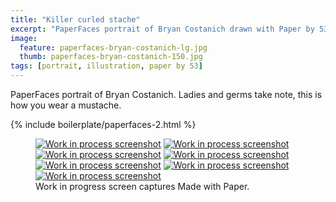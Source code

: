 ```yaml
---
title: "Killer curled stache"
excerpt: "PaperFaces portrait of Bryan Costanich drawn with Paper by 53 on an iPad."
image: 
  feature: paperfaces-bryan-costanich-lg.jpg
  thumb: paperfaces-bryan-costanich-150.jpg
tags: [portrait, illustration, paper by 53]
---
```


PaperFaces portrait of Bryan Costanich. Ladies and germs take note, this is how you wear a mustache.

{% include boilerplate/paperfaces-2.html %}

<figure class="third">
  <a href="{{ site.url }}/images/paperfaces-bryan-costanich-process-1-lg.jpg"><img src="{{ site.url }}/images/paperfaces-bryan-costanich-process-1-600.jpg" alt="Work in process screenshot"></a>
  <a href="{{ site.url }}/images/paperfaces-bryan-costanich-process-2-lg.jpg"><img src="{{ site.url }}/images/paperfaces-bryan-costanich-process-2-600.jpg" alt="Work in process screenshot"></a>
  <a href="{{ site.url }}/images/paperfaces-bryan-costanich-process-3-lg.jpg"><img src="{{ site.url }}/images/paperfaces-bryan-costanich-process-3-600.jpg" alt="Work in process screenshot"></a>
  <a href="{{ site.url }}/images/paperfaces-bryan-costanich-process-4-lg.jpg"><img src="{{ site.url }}/images/paperfaces-bryan-costanich-process-4-600.jpg" alt="Work in process screenshot"></a>
  <a href="{{ site.url }}/images/paperfaces-bryan-costanich-process-5-lg.jpg"><img src="{{ site.url }}/images/paperfaces-bryan-costanich-process-5-600.jpg" alt="Work in process screenshot"></a>
  <a href="{{ site.url }}/images/paperfaces-bryan-costanich-process-6-lg.jpg"><img src="{{ site.url }}/images/paperfaces-bryan-costanich-process-6-600.jpg" alt="Work in process screenshot"></a>
  <a href="{{ site.url }}/images/paperfaces-bryan-costanich-process-7-lg.jpg"><img src="{{ site.url }}/images/paperfaces-bryan-costanich-process-7-600.jpg" alt="Work in process screenshot"></a>
  <figcaption>Work in progress screen captures Made with Paper.</figcaption>
</figure>